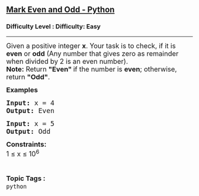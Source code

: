 <h2><a href="https://www.geeksforgeeks.org/problems/mark-even-and-odd/1?page=1&category=python&difficulty=Easy&sortBy=submissions">Mark Even and Odd - Python</a></h2><h3>Difficulty Level : Difficulty: Easy</h3><hr><div class="problems_problem_content__Xm_eO"><p><span style="font-size: 18px;">Given a positive integer <strong>x</strong>. Your&nbsp;task is to check, if it is <strong>even</strong> or <strong>odd</strong> (Any number that gives zero as remainder when divided by 2 is an even number).<br><strong>Note:</strong> Return <strong>"Even" </strong>if the number is <strong>even</strong>; otherwise, return <strong>"Odd"</strong>.</span></p>
<p><span style="font-size: 18px;"><strong>Examples <br></strong></span></p>
<pre><span style="font-size: 18px;"><strong>Input: </strong>x = 4
<strong>Output: </strong>Even</span>
</pre>
<pre><span style="font-size: 18px;"><strong>Input: </strong>x = 5
<strong>Output: </strong>Odd</span>
</pre>
<p><span style="font-size: 18px;"><strong>Constraints:</strong><br>1 ≤ x ≤ 10<sup>6</sup></span></p></div><br><p><span style=font-size:18px><strong>Topic Tags : </strong><br><code>python</code>&nbsp;